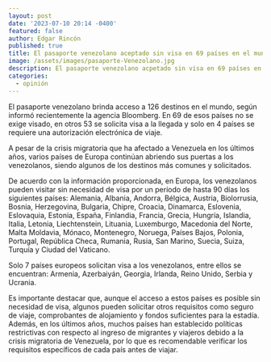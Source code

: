 ```yaml
---
layout: post
date: '2023-07-10 20:14 -0400'
featured: false
author: Edgar Rincón
published: true
title: El pasaporte venezolano aceptado sin visa en 69 países en el mundo
image: /assets/images/pasaporte-Venezolano.jpg
description: El pasaporte venezolano acpetado sin visa en 69 países en el mundo
categories:
  - opinión
---
```


El pasaporte venezolano brinda acceso a 126 destinos en el mundo, según informó recientemente la agencia Bloomberg. En 69 de esos países no se exige visado, en otros 53 se solicita visa a la llegada y solo en 4 países se requiere una autorización electrónica de viaje.

A pesar de la crisis migratoria que ha afectado a Venezuela en los últimos años, varios países de Europa continúan abriendo sus puertas a los venezolanos, siendo algunos de los destinos más comunes y solicitados.

De acuerdo con la información proporcionada, en Europa, los venezolanos pueden visitar sin necesidad de visa por un período de hasta 90 días los siguientes países: Alemania, Albania, Andorra, Bélgica, Austria, Biolorrusia, Bosnia, Herzegovina, Bulgaria, Chipre, Croacia, Dinamarca, Eslovenia, Eslovaquia, Estonia, España, Finlandia, Francia, Grecia, Hungría, Islandia, Italia, Letonia, Liechtenstein, Lituania, Luxemburgo, Macedonia del Norte, Malta Moldavia, Mónaco, Montenegro, Noruega, Países Bajos, Polonia, Portugal, República Checa, Rumania, Rusia, San Marino, Suecia, Suiza, Turquía y Ciudad del Vaticano.

Solo 7 países europeos solicitan visa a los venezolanos, entre ellos se encuentran: Armenia, Azerbaiyán, Georgia, Irlanda, Reino Unido, Serbia y Ucrania.

Es importante destacar que, aunque el acceso a estos países es posible sin necesidad de visa, algunos pueden solicitar otros requisitos como seguro de viaje, comprobantes de alojamiento y fondos suficientes para la estadía. Además, en los últimos años, muchos países han establecido políticas restrictivas con respecto al ingreso de migrantes y viajeros debido a la crisis migratoria de Venezuela, por lo que es recomendable verificar los requisitos específicos de cada país antes de viajar.
